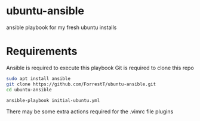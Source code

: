 # ubuntu-ansible
ansible playbook for my fresh ubuntu installs

# Requirements

Ansible is required to execute this playbook
Git is required to clone this repo


```bash
sudo apt install ansible
git clone https://github.com/ForrestT/ubuntu-ansible.git
cd ubuntu-ansible

ansible-playbook initial-ubuntu.yml
```

There may be some extra actions required for the .vimrc file plugins
